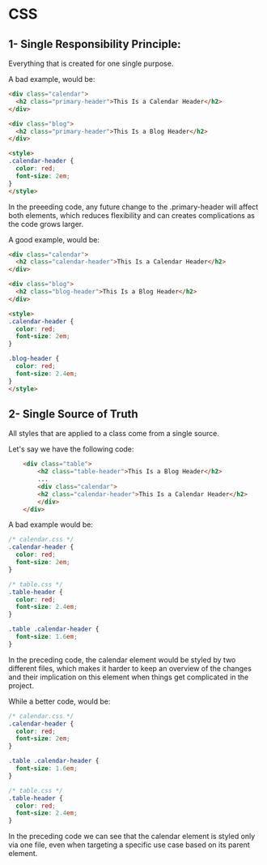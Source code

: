 # CSS
## 1- Single Responsibility Principle: 
Everything that is created for one single purpose.

A bad example, would be:
```html
<div class="calendar">
  <h2 class="primary-header">This Is a Calendar Header</h2>
</div>

<div class="blog">
  <h2 class="primary-header">This Is a Blog Header</h2>
</div>

<style>
.calendar-header {
  color: red;
  font-size: 2em;
}
</style>
```
In the preeeding code, any future change to the .primary-header will affect both elements, which reduces flexibility and can creates complications as the code grows larger.

A good example, would be:
```html
<div class="calendar">
  <h2 class="calendar-header">This Is a Calendar Header</h2>
</div>

<div class="blog">
  <h2 class="blog-header">This Is a Blog Header</h2>
</div>

<style>
.calendar-header {
  color: red;
  font-size: 2em;
}

.blog-header {
  color: red;
  font-size: 2.4em;
}
</style>
```


## 2- Single Source of Truth
All styles that are applied to a class come from a single source.

Let's say we have the following code:
```html
    <div class="table">
        <h2 class="table-header">This Is a Blog Header</h2>
        ...
        <div class="calendar">
        <h2 class="calendar-header">This Is a Calendar Header</h2>
        </div>
    </div>
```

A bad example would be:
```css
/* calendar.css */
.calendar-header {
  color: red;
  font-size: 2em;
}

/* table.css */
.table-header {
  color: red;
  font-size: 2.4em;
}

.table .calendar-header {
  font-size: 1.6em;
}
```
In the preceding code, the calendar element would be styled by two different files, which makes it harder to keep an overview of the changes and their implication on this element when things get complicated in the project.

While a better code, would be:
```css
/* calendar.css */
.calendar-header {
  color: red;
  font-size: 2em;
}

.table .calendar-header {
  font-size: 1.6em;
}

/* table.css */
.table-header {
  color: red;
  font-size: 2.4em;
}
```
In the preceding code we can see that the calendar element is styled only via one file, even when targeting a specific use case based on its parent element.